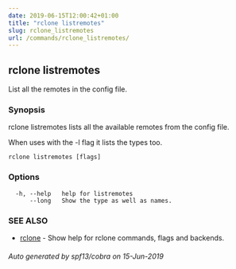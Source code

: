```yaml
---
date: 2019-06-15T12:00:42+01:00
title: "rclone listremotes"
slug: rclone_listremotes
url: /commands/rclone_listremotes/
---
```

## rclone listremotes

List all the remotes in the config file.

### Synopsis


rclone listremotes lists all the available remotes from the config file.

When uses with the -l flag it lists the types too.


```
rclone listremotes [flags]
```

### Options

```
  -h, --help   help for listremotes
      --long   Show the type as well as names.
```

### SEE ALSO

* [rclone](/commands/rclone/)	 - Show help for rclone commands, flags and backends.

###### Auto generated by spf13/cobra on 15-Jun-2019
